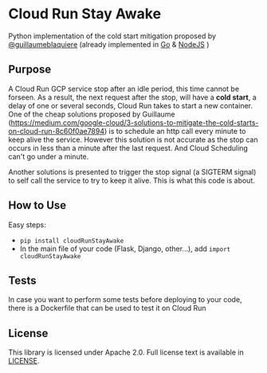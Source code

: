 # Cloud Run Stay Awake
Python implementation of the cold start mitigation proposed by [@guillaumeblaquiere](https://github.com/guillaumeblaquiere) (already implemented in [Go](https://github.com/guillaumeblaquiere/cloudrun-sigterm-selfcall) & [NodeJS](https://github.com/Resousse/cloudrun-stay-awake-js) )

## Purpose
A Cloud Run GCP service stop after an idle period, this time cannot be forseen.
As a result, the next request after the stop, will have a **cold start**, a delay of one or several seconds, Cloud Run takes to start a new container.
One of the cheap solutions proposed by Guillaume (https://medium.com/google-cloud/3-solutions-to-mitigate-the-cold-starts-on-cloud-run-8c60f0ae7894) is to schedule an http call every minute to keep alive the service. However this solution is not accurate as the stop can occurs in less than a minute after the last request. And Cloud Scheduling can't go under a minute.

Another solutions is presented to trigger the stop signal (a SIGTERM signal) to self call the service to try to keep it alive. This is what this code is about.

## How to Use
Easy steps:
- `pip install cloudRunStayAwake `
- In the main file of your code (Flask, Django, other...), add `import cloudRunStayAwake` 

## Tests
In case you want to perform some tests before deploying to your code, there is a Dockerfile that can be used to test it on Cloud Run

## License

This library is licensed under Apache 2.0. Full license text is available in
[LICENSE](https://github.com/Resousse/cloudrun-stay-awake/tree/main/LICENSE).